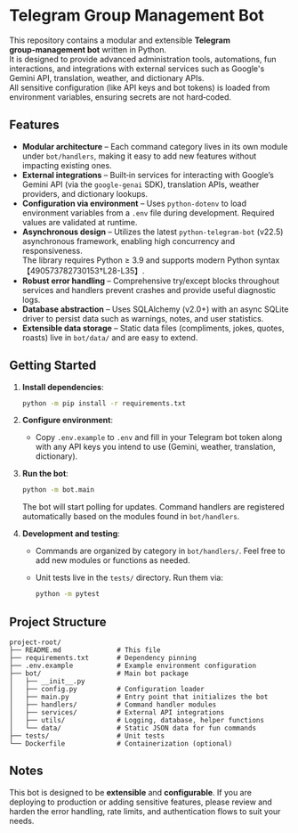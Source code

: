 # Telegram Group Management Bot

This repository contains a modular and extensible **Telegram group‑management bot** written in Python.  
It is designed to provide advanced administration tools, automations, fun interactions, and integrations with external services such as Google's Gemini API, translation, weather, and dictionary APIs.  
All sensitive configuration (like API keys and bot tokens) is loaded from environment variables, ensuring secrets are not hard‑coded.

## Features

- **Modular architecture** – Each command category lives in its own module under `bot/handlers`, making it easy to add new features without impacting existing ones.
- **External integrations** – Built‑in services for interacting with Google’s Gemini API (via the `google‑genai` SDK), translation APIs, weather providers, and dictionary lookups.
- **Configuration via environment** – Uses `python‑dotenv` to load environment variables from a `.env` file during development. Required values are validated at runtime.
- **Asynchronous design** – Utilizes the latest `python‑telegram‑bot` (v22.5) asynchronous framework, enabling high concurrency and responsiveness.  
  The library requires Python ≥ 3.9 and supports modern Python syntax【490573782730153†L28-L35】.
- **Robust error handling** – Comprehensive try/except blocks throughout services and handlers prevent crashes and provide useful diagnostic logs.
- **Database abstraction** – Uses SQLAlchemy (v2.0+) with an async SQLite driver to persist data such as warnings, notes, and user statistics.
- **Extensible data storage** – Static data files (compliments, jokes, quotes, roasts) live in `bot/data/` and are easy to extend.

## Getting Started

1. **Install dependencies**:

   ```sh
   python -m pip install -r requirements.txt
   ```

2. **Configure environment**:

   - Copy `.env.example` to `.env` and fill in your Telegram bot token along with any API keys you intend to use (Gemini, weather, translation, dictionary).

3. **Run the bot**:

   ```sh
   python -m bot.main
   ```

   The bot will start polling for updates. Command handlers are registered automatically based on the modules found in `bot/handlers`.

4. **Development and testing**:

   - Commands are organized by category in `bot/handlers/`. Feel free to add new modules or functions as needed.  
   - Unit tests live in the `tests/` directory. Run them via:

     ```sh
     python -m pytest
     ```

## Project Structure

```
project-root/
├── README.md              # This file
├── requirements.txt       # Dependency pinning
├── .env.example           # Example environment configuration
├── bot/                   # Main bot package
│   ├── __init__.py
│   ├── config.py          # Configuration loader
│   ├── main.py            # Entry point that initializes the bot
│   ├── handlers/          # Command handler modules
│   ├── services/          # External API integrations
│   ├── utils/             # Logging, database, helper functions
│   └── data/              # Static JSON data for fun commands
├── tests/                 # Unit tests
└── Dockerfile             # Containerization (optional)
```

## Notes

This bot is designed to be **extensible** and **configurable**. If you are deploying to production or adding sensitive features, please review and harden the error handling, rate limits, and authentication flows to suit your needs.